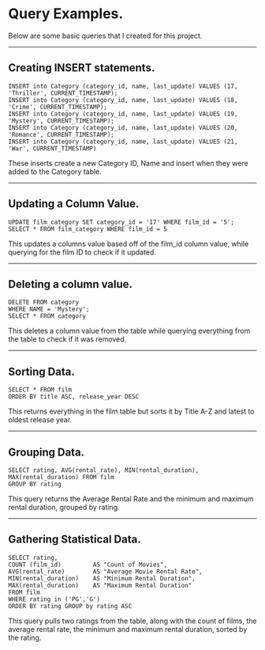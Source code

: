 # Query Examples.
Below are some basic queries that I created for this project.
___
## Creating INSERT statements.
```
INSERT into Category (category_id, name, last_update) VALUES (17, 'Thriller', CURRENT_TIMESTAMP); 
INSERT into Category (category_id, name, last_update) VALUES (18, 'Crime', CURRENT_TIMESTAMP); 
INSERT into Category (category_id, name, last_update) VALUES (19, 'Mystery', CURRENT_TIMESTAMP); 
INSERT into Category (category_id, name, last_update) VALUES (20, 'Romance', CURRENT_TIMESTAMP); 
INSERT into Category (category_id, name, last_update) VALUES (21, 'War', CURRENT_TIMESTAMP)
```
These inserts create a new Category ID, Name and insert when they were added to the Category table.
___
## Updating a Column Value.
```
UPDATE film_category SET category_id = '17' WHERE film_id = '5';
SELECT * FROM film_category WHERE film_id = 5
```
This updates a columns value based off of the film_id column value, while querying for the film ID to check if it updated.
___
## Deleting a column value.
```
DELETE FROM category
WHERE NAME = 'Mystery';
SELECT * FROM category
```
This deletes a column value from the table while querying everything from the table to check if it was removed.
___
## Sorting Data.
```
SELECT * FROM film
ORDER BY title ASC, release_year DESC
```
This returns everything in the film table but sorts it by Title A-Z and latest to oldest release year.
___
## Grouping Data.
```
SELECT rating, AVG(rental_rate), MIN(rental_duration), MAX(rental_duration) FROM film
GROUP BY rating
```
This query returns the Average Rental Rate and the minimum and maximum rental duration, grouped by rating.
___
## Gathering Statistical Data.
```
SELECT rating,
COUNT (film_id)			AS "Count of Movies",
AVG(rental_rate)		AS "Average Movie Rental Rate",
MIN(rental_duration)	AS "Minimum Rental Duration",
MAX(rental_duration)	AS "Maximum Rental Duration"
FROM film
WHERE rating in ('PG','G')
ORDER BY rating GROUP by rating ASC
```
This query pulls two ratings from the table, along with the count of films, the average rental rate, the minimum and maximum rental duration, sorted by the rating.
